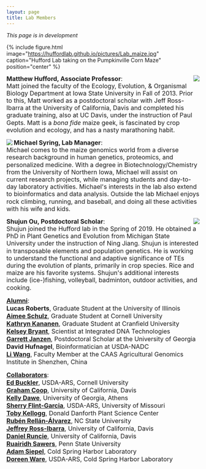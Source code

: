 ```yaml
---
layout: page
title: Lab Members
---
```


<i>This page is in development</i>

{% include figure.html image="https://huffordlab.github.io/pictures/Lab_maize.jpg" caption="Hufford Lab taking on the Pumpkinville Corn Maze" position="center" %}


<p style="line-height:1.2"><img src="https://huffordlab.github.io/pictures/Matt.jpg" align="right"><font size="3"><b>Matthew Hufford, Associate Professor</b>: <br>
Matt joined the faculty of the Ecology, Evolution, & Organismal Biology Department at Iowa State University in Fall of 2013. Prior to this, Matt worked as a postdoctoral scholar with Jeff Ross-Ibarra at the University of California, Davis and completed his graduate training, also at UC Davis, under the instruction of Paul Gepts. Matt is a <i>bona fide</i> maize geek, is fascinated by crop evolution and ecology, and has a nasty marathoning habit.</font></p>


<p style="line-height:1.2"><img src="https://huffordlab.github.io/pictures/Michael.jpg" align="left"><font size="3"><b>Michael Syring, Lab Manager</b>: <br>
Michael comes to the maize genomics world from a diverse research background in human genetics, proteomics, and personalized medicine. With a degree in Biotechnology/Chemistry from the University of Northern Iowa, Michael will assist on current research projects, while managing students and day-to-day laboratory activities. Michael's interests in the lab also extend to bioinformatics and data analysis. Outside the lab Michael enjoys rock climbing, running, and baseball, and doing all these activities with his wife and kids.</font></p>

<p style="line-height:1.2"><img src="https://huffordlab.github.io/pictures/Shujunred.jpg" align="right"><font size="3"><b>Shujun Ou, Postdoctoral Scholar</b>: <br> Shujun joined the Hufford lab in the Spring of 2019. He obtained a PhD in Plant Genetics and Evolution from Michigan State University under the instruction of Ning Jiang. Shujun is interested in transposable elements and population genetics. He is working to understand the functional and adaptive significance of TEs during the evolution of plants, primarily in crop species. Rice and maize are his favorite systems. Shujun's additional interests include (ice-)fishing, volleyball, badminton, outdoor activities, and cooking.</font></p>

<font size="3"><b><u>Alumni</u></b>:<br>
<b>Lucas Roberts</b>, Graduate Student at the University of Illinois<br>
<b><a href="https://www.maizegenetics.net/aimeeschulz">Aimee Schulz</a></b>, Graduate Student at Cornell University<br>
<b><a href="https://www.linkedin.com/in/kathryn-kananen-85352b109">Kathryn Kananen</b></a>, Graduate Student at Cranfield University <br>
<b><a href="https://www.linkedin.com/in/kelsey-bryant-8b468112a">Kelsey Bryant</b></a>, Scientist at Integrated DNA Technologies<br>
<b><a href="http://www.theburkelab.org/publications/">Garrett Janzen</b></a>, Postdoctoral Scholar at the University of Georgia <br>
<b>David Hufnagel</b>, Bioinformatician at USDA-NADC<br>
<b><a href="http://agis.caas.cn/en/index.htm">Li Wang</b></a>, Faculty Member at the CAAS Agricultural Genomics Institute in Shenzhen, China<br>

<b><u>Collaborators</u></b>:<br>
<b><a href="https://www.maizegenetics.net">Ed Buckler</b></a>, USDA-ARS, Cornell University<br>
<b><a href="https://gcbias.org">Graham Coop</b></a>, University of California, Davis<br>
<b><a href="https://www.dawelab.org">Kelly Dawe</b></a>, University of Georgia, Athens<br>
<b><a href="http://web.missouri.edu/~flint-garcias/">Sherry Flint-Garcia</b></a>, USDA-ARS, University of Missouri<br>
<b><a href="http://kellogglab.weebly.com/people.html">Toby Kellogg</b></a>, Donald Danforth Plant Science Center<br>
<b><a href="https://www.rrlab.org">Rubén Rellán-Álvarez</b></a>, NC State University<br>
<b><a href="https://www.rilab.org">Jeffrey Ross-Ibarra</b></a>, University of California, Davis<br>
<b><a href="https://runcielab.ucdavis.edu">Daniel Runcie</b></a>, University of California, Davis<br>
<b><a href="https://plantscience.psu.edu/directory/rjs6686">Ruairidh Sawers</b></a>, Penn State University<br>
<b><a href="http://siepellab.labsites.cshl.edu/">Adam Siepel</b></a>, Cold Spring Harbor Laboratory<br>
<b><a href="http://www.warelab.org/">Doreen Ware</b></a>, USDA-ARS, Cold Spring Harbor Laboratory<br></font>